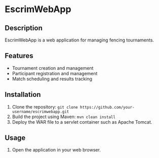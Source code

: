 # EscrimWebApp

## Description
EscrimWebApp is a web application for managing fencing tournaments.

## Features

- Tournament creation and management
- Participant registration and management
- Match scheduling and results tracking

## Installation
1. Clone the repository: `git clone https://github.com/your-username/escrimwebapp.git`
2. Build the project using Maven: `mvn clean install`
3. Deploy the WAR file to a servlet container such as Apache Tomcat.

## Usage
1. Open the application in your web browser.
